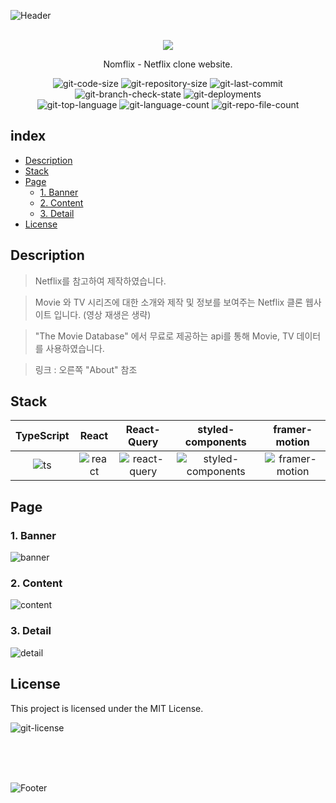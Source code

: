 ![Header](https://capsule-render.vercel.app/api?type=slice&color=d81f26&height=100&section=header&rotate=-20)

<p align="center">
  <br>
  <img src="https://user-images.githubusercontent.com/79623316/177265316-2db89789-a5c2-4eef-a767-188bdfa8d9b1.svg">
  <br>
</p>

<p align="center">
  Nomflix - Netflix clone website.
</p>
   
<p align="center">
  <img src="https://img.shields.io/github/languages/code-size/hxxtae/react-masterclass-nomflix?color=%23&logo=github" alt="git-code-size">
  <img src="https://img.shields.io/github/repo-size/hxxtae/react-masterclass-nomflix?color=%23&logo=github" alt="git-repository-size">
  <img src="https://img.shields.io/github/last-commit/hxxtae/react-masterclass-nomflix?color=%23e7e7e7&logo=github" alt="git-last-commit">
  <img src="https://img.shields.io/github/checks-status/hxxtae/react-masterclass-nomflix/gh-pages?label=main&logo=github" alt="git-branch-check-state">
  <img src="https://img.shields.io/github/deployments/hxxtae/react-masterclass-nomflix/github-pages?label=deploy-state&logo=github" alt="git-deployments">
  <br>
  <img src="https://img.shields.io/github/languages/top/hxxtae/react-masterclass-nomflix" alt="git-top-language">
  <img src="https://img.shields.io/github/languages/count/hxxtae/react-masterclass-nomflix" alt="git-language-count">
  <img src="https://img.shields.io/github/directory-file-count/hxxtae/react-masterclass-nomflix" alt="git-repo-file-count">
</p>

## index

- [Description](#description)
- [Stack](#stack)
- [Page](#page)
  - [1. Banner](#1-banner)
  - [2. Content](#2-content)
  - [3. Detail](#3-detail)
- [License](#license)

## Description

> Netflix를 참고하여 제작하였습니다.

> Movie 와 TV 시리즈에 대한 소개와 제작 및 정보를 보여주는 Netflix 클론 웹사이트 입니다. (영상 재생은 생략)

> "The Movie Database" 에서 무료로 제공하는 api를 통해 Movie, TV 데이터를 사용하였습니다.

> 링크 : 오른쪽 "About" 참조

## Stack

| TypeScript | React    | React-Query    | styled-components    | framer-motion    |
| :--------: | :------: | :------------: | :------------------: | :--------------: |
|   ![ts]    | ![react] | ![react-query] | ![styled-components] | ![framer-motion] |

## Page

### 1. Banner
![banner](https://user-images.githubusercontent.com/79623316/177258739-ca05fec2-482a-4187-8f25-dd661f2414eb.PNG)

### 2. Content

![content](https://user-images.githubusercontent.com/79623316/177259797-48e67e54-1d82-4e96-a6e6-ade918e53568.PNG)

### 3. Detail

![detail](https://user-images.githubusercontent.com/79623316/177260030-0f1fd951-a397-434e-b0ee-2e143f4da0f4.PNG)

## License

This project is licensed under the MIT License.

![git-license](https://img.shields.io/github/license/hxxtae/react-masterclass-nomflix?color=%23e7e7e7&logo=github&style=for-the-badge)

<br />
<br />
<br />

![Footer](https://capsule-render.vercel.app/api?text=Nomflix&desc=Netflix+clone+website.&fontAlignY=69&descAlignY=86&fontAlign=18&descAlign=14&type=slice&color=d81f26&height=200&section=footer)

[ts]: https://user-images.githubusercontent.com/79623316/175767679-b759c752-d9f9-49d2-a503-276e30292442.svg
[react]: https://user-images.githubusercontent.com/79623316/175767657-f4926c0c-0c8e-4f4d-957e-c4c4877ffe16.svg
[react-query]: https://user-images.githubusercontent.com/79623316/175767768-3740450e-cb18-4b23-b2f9-174edcdb87a5.svg
[styled-components]: https://user-images.githubusercontent.com/79623316/175817624-3a749264-9f78-4e14-a385-cf4561a80dcb.svg
[framer-motion]: https://user-images.githubusercontent.com/79623316/175818241-8c03852c-3335-4fcf-80d8-e12045dae3c0.png